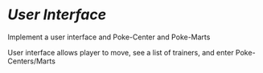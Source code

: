 # *User Interface*
Implement a user interface and Poke-Center and Poke-Marts

User interface allows player to move, see a list of trainers, and enter Poke-Centers/Marts
